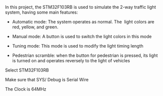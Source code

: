 In this project, the STM32F103RB is used to simulate the 2-way traffic light system, having some main features: <p>
+ Automatic mode: The system operates as normal. The  light colors are red, yellow, and green. <p>
+ Manual mode: A button is used to switch the light colors in this mode <p>
+ Tuning mode: This mode is used to modify the light timing length <p>
+ Pedestrian scramble: when the button for pedestrian is pressed, its light is turned on and operates reversely to the light of vehicles <p>

Select STM32F103RB <p>
Make sure that SYS/ Debug is Serial Wire <p>
The Clock is 64MHz <p>
